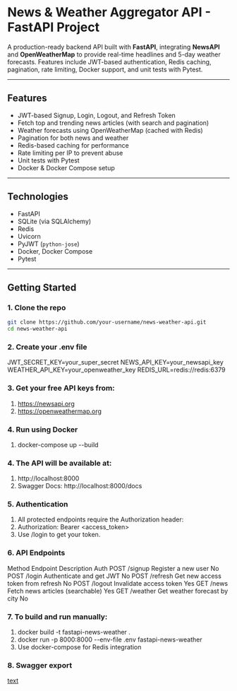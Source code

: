 # News & Weather Aggregator API - FastAPI Project

A production-ready backend API built with **FastAPI**, integrating **NewsAPI** and **OpenWeatherMap** to provide real-time headlines and 5-day weather forecasts. Features include JWT-based authentication, Redis caching, pagination, rate limiting, Docker support, and unit tests with Pytest.

---

## Features

- JWT-based Signup, Login, Logout, and Refresh Token
- Fetch top and trending news articles (with search and pagination)
- Weather forecasts using OpenWeatherMap (cached with Redis)
- Pagination for both news and weather
- Redis-based caching for performance
- Rate limiting per IP to prevent abuse
- Unit tests with Pytest
- Docker & Docker Compose setup

---

## Technologies

- FastAPI
- SQLite (via SQLAlchemy)
- Redis
- Uvicorn
- PyJWT (`python-jose`)
- Docker, Docker Compose
- Pytest

---

## Getting Started

### 1. Clone the repo

```bash
git clone https://github.com/your-username/news-weather-api.git
cd news-weather-api
```

### 2. Create your .env file

JWT_SECRET_KEY=your_super_secret
NEWS_API_KEY=your_newsapi_key
WEATHER_API_KEY=your_openweather_key
REDIS_URL=redis://redis:6379

### 3. Get your free API keys from:

1. https://newsapi.org
2. https://openweathermap.org

### 4. Run using Docker

1. docker-compose up --build

### 4. The API will be available at:

1. http://localhost:8000
2. Swagger Docs: http://localhost:8000/docs

### 5. Authentication

1. All protected endpoints require the Authorization header:
2. Authorization: Bearer <access_token>
3. Use /login to get your token.

### 6. API Endpoints

Method      Endpoint      Description                           Auth
POST        /signup       Register a new user	                No
POST	    /login	      Authenticate and get JWT	            No
POST	    /refresh	  Get new access token from refresh	    No
POST	    /logout	      Invalidate access token	            Yes
GET	        /news	      Fetch news articles (searchable)	    Yes
GET	        /weather	  Get weather forecast by city	        No

### 7. To build and run manually:

1. docker build -t fastapi-news-weather .
2. docker run -p 8000:8000 --env-file .env fastapi-news-weather
3. Use docker-compose for Redis integration

### 8. Swagger export

[text](../openapi.json)